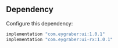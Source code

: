 Dependency
--------

Configure this dependency:

```kotlin
implementation "com.eygraber:ui:1.0.1"
implementation "com.eygraber:ui-rx:1.0.1"
```